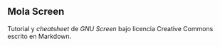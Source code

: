 Mola Screen
-----------

Tutorial y _cheatsheet_ de _GNU Screen_ bajo licencia Creative Commons 
escrito en Markdown.

